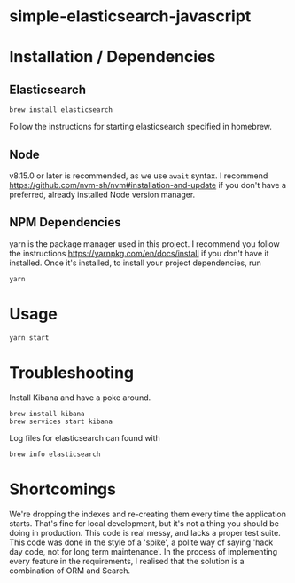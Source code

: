 # simple-elasticsearch-javascript

# Installation / Dependencies

## Elasticsearch
```
brew install elasticsearch
```

Follow the instructions for starting elasticsearch specified in homebrew.

## Node
v8.15.0 or later is recommended, as we use `await` syntax.
I recommend https://github.com/nvm-sh/nvm#installation-and-update if you don't have a preferred, already installed Node version manager.

## NPM Dependencies
yarn is the package manager used in this project.
I recommend you follow the instructions https://yarnpkg.com/en/docs/install if you don't have it installed.
Once it's installed, to install your project dependencies, run
```
yarn
```

# Usage
```
yarn start
```

# Troubleshooting
Install Kibana and have a poke around.
```
brew install kibana
brew services start kibana
```

Log files for elasticsearch can found with
```
brew info elasticsearch
```

# Shortcomings
We're dropping the indexes and re-creating them every time the application starts.
That's fine for local development, but it's not a thing you should be doing in production.
This code is real messy, and lacks a proper test suite. This code was done in the style of a 'spike', a polite way of saying 'hack day code, not for long term maintenance'.
In the process of implementing every feature in the requirements, I realised that the solution is a combination of ORM and Search.